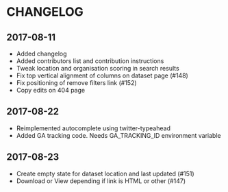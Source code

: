 # CHANGELOG

## 2017-08-11

* Added changelog
* Added contributors list and contribution instructions
* Tweak location and organisation scoring in search results
* Fix top vertical alignment of columns on dataset page (#148)
* Fix positioning of remove filters link (#152)
* Copy edits on 404 page

## 2017-08-22

* Reimplemented autocomplete using twitter-typeahead
* Added GA tracking code. Needs GA_TRACKING_ID environment variable

## 2017-08-23
* Create empty state for dataset location and last updated (#151)
* Download or View depending if link is HTML or other (#147)
